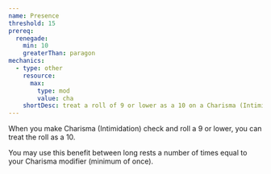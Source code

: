 ```yaml
---
name: Presence
threshold: 15
prereq:
  renegade:
    min: 10
    greaterThan: paragon
mechanics:
  - type: other
    resource:
      max:
        type: mod
        value: cha
    shortDesc: treat a roll of 9 or lower as a 10 on a Charisma (Intimidation) check
---
```

When you make Charisma (Intimidation) check and roll a 9 or lower, you can treat the roll as a 10.

You may use this benefit between long rests a number of times equal to your Charisma modifier (minimum of once).

